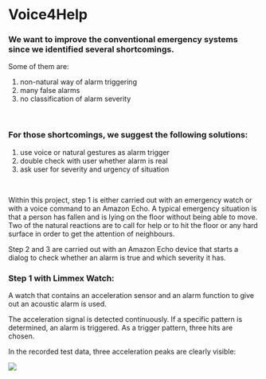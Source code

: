 # Voice4Help

### We want to improve the conventional emergency systems since we identified several shortcomings.<br>
Some of them are:<br>
1. non-natural way of alarm triggering<br>
2. many false alarms<br>
3. no classification of alarm severity<br>
<br>

### For those shortcomings, we suggest the following solutions:<br>
1. use voice or natural gestures as alarm trigger<br>
2. double check with user whether alarm is real<br>
3. ask user for severity and urgency of situation<br>
<br>

Within this project, step 1 is either carried out with an emergency watch or with a voice command to an Amazon Echo. A typical emergency situation is that a person has fallen and is lying on the floor without being able to move. Two of the natural reactions are to call for help or to hit the floor or any hard surface in order to get the attention of neighbours.

Step 2 and 3 are carried out with an Amazon Echo device that starts a dialog to check whether an alarm is true and which severity it has.

### Step 1 with Limmex Watch:

A watch that contains an acceleration sensor and an alarm function to give out an acoustic alarm is used.<br>

The acceleration signal is detected continuously. If a specific pattern is determined, an alarm is triggered. As a trigger pattern, three hits are chosen.<br>

In the recorded test data, three acceleration peaks are clearly visible:<br>

![](https://cloud.githubusercontent.com/assets/22429096/18816645/47265ee8-834e-11e6-9ca5-68a34bece510.jpg)


